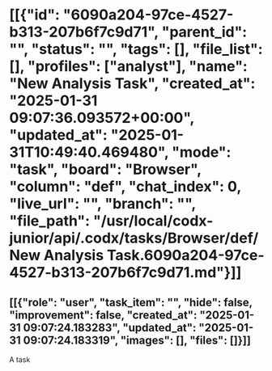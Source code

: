 # [[{"id": "6090a204-97ce-4527-b313-207b6f7c9d71", "parent_id": "", "status": "", "tags": [], "file_list": [], "profiles": ["analyst"], "name": "New Analysis Task", "created_at": "2025-01-31 09:07:36.093572+00:00", "updated_at": "2025-01-31T10:49:40.469480", "mode": "task", "board": "Browser", "column": "def", "chat_index": 0, "live_url": "", "branch": "", "file_path": "/usr/local/codx-junior/api/.codx/tasks/Browser/def/New Analysis Task.6090a204-97ce-4527-b313-207b6f7c9d71.md"}]]
## [[{"role": "user", "task_item": "", "hide": false, "improvement": false, "created_at": "2025-01-31 09:07:24.183283", "updated_at": "2025-01-31 09:07:24.183319", "images": [], "files": []}]]
A task